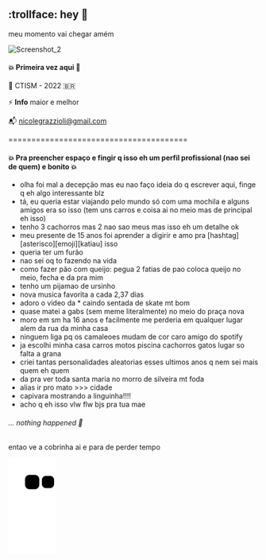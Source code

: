 ## :trollface: hey 👋

meu momento vai chegar amém

![Screenshot_2](https://user-images.githubusercontent.com/85495959/175183368-84dffe8b-780d-4359-a37a-f5059d00b495.jpg)

#### :boom: Primeira vez aqui :snail:

:dart: CTISM - 2022 :brazil:

⚡ **Info** maior e melhor 

:mailbox_with_mail: nicolegrazzioli@gmail.com

=======================================
#### :boom: Pra preencher espaço e fingir q isso eh um perfil profissional (nao sei de quem) e bonito :boom:
- olha foi mal a decepção mas eu nao faço ideia do q escrever aqui, finge q eh algo interessante blz
- tá, eu queria estar viajando pelo mundo só com uma mochila e alguns amigos era so isso (tem uns carros e coisa ai no meio mas de principal eh isso)
- tenho 3 cachorros mas 2 nao sao meus mas isso eh um detalhe ok
- meu presente de 15 anos foi aprender a digirir e amo pra [hashtag][asterisco][emoji][katiau] isso 
- queria ter um furão
- nao sei oq to fazendo na vida
- como fazer pão com queijo: pegua 2 fatias de pao coloca queijo no meio, fecha e da pra mim
- tenho um pijamao de ursinho
- nova musica favorita a cada 2,37 dias
- adoro o video da * caindo sentada de skate mt bom
- quase matei a gabs (sem meme literalmente) no meio do praça nova
- moro em sm ha 16 anos e facilmente me perderia em qualquer lugar alem da rua da minha casa
- ninguem liga pq os camaleoes mudam de cor caro amigo do spotify
- ja escolhi minha casa carros motos piscina cachorros gatos lugar so falta a grana
- criei tantas personalidades aleatorias esses ultimos anos q nem sei mais quem eh quem
- da pra ver toda santa maria no morro de silveira mt foda
- alias ir pro mato >>> cidade
- capivara mostrando a linguinha!!!!
- acho q eh isso vlw flw bjs pra tua mae

###### *... nothing happened* :rocket:
entao ve a cobrinha ai e para de perder tempo

![Snake animation](https://github.com/nicolegg13/nicolegg13/blob/output/github-contribution-grid-snake.svg)

